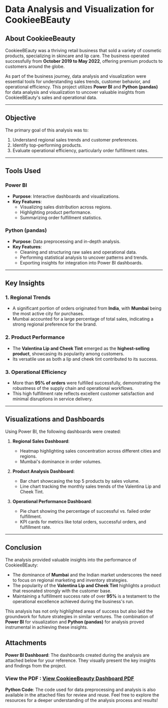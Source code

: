 # **Data Analysis and Visualization for CookieeBEauty**

## **About CookieeBeauty**
CookieeBEauty was a thriving retail business that sold a variety of cosmetic products, specializing in skincare and lip care. The business operated successfully from **October 2019 to May 2022**, offering premium products to customers around the globe.

As part of the business journey, data analysis and visualization were essential tools for understanding sales trends, customer behavior, and operational efficiency. This project utilizes **Power BI** and **Python (pandas)** for data analysis and visualization to uncover valuable insights from CookieeBEauty's sales and operational data.

---

## **Objective**
The primary goal of this analysis was to:
1. Understand regional sales trends and customer preferences.
2. Identify top-performing products.
3. Evaluate operational efficiency, particularly order fulfillment rates.

---

## **Tools Used**
### **Power BI**
- **Purpose**: Interactive dashboards and visualizations.
- **Key Features**:
  - Visualizing sales distribution across regions.
  - Highlighting product performance.
  - Summarizing order fulfillment statistics.

### **Python (pandas)**
- **Purpose**: Data preprocessing and in-depth analysis.
- **Key Features**:
  - Cleaning and structuring raw sales and operational data.
  - Performing statistical analysis to uncover patterns and trends.
  - Exporting insights for integration into Power BI dashboards.

---

## **Key Insights**
### **1. Regional Trends**
- A significant portion of orders originated from **India**, with **Mumbai** being the most active city for purchases.
- Mumbai accounted for a large percentage of total sales, indicating a strong regional preference for the brand.

### **2. Product Performance**
- The **Valentina Lip and Cheek Tint** emerged as the **highest-selling product**, showcasing its popularity among customers.
- Its versatile use as both a lip and cheek tint contributed to its success.

### **3. Operational Efficiency**
- More than **95% of orders** were fulfilled successfully, demonstrating the robustness of the supply chain and operational workflows.
- This high fulfillment rate reflects excellent customer satisfaction and minimal disruptions in service delivery.

---

## **Visualizations and Dashboards**
Using Power BI, the following dashboards were created:
1. **Regional Sales Dashboard**:
   - Heatmap highlighting sales concentration across different cities and regions.
   - Mumbai's dominance in order volumes.

2. **Product Analysis Dashboard**:
   - Bar chart showcasing the top 5 products by sales volume.
   - Line chart tracking the monthly sales trends of the Valentina Lip and Cheek Tint.

3. **Operational Performance Dashboard**:
   - Pie chart showing the percentage of successful vs. failed order fulfillment.
   - KPI cards for metrics like total orders, successful orders, and fulfillment rate.

---

## **Conclusion**
The analysis provided valuable insights into the performance of CookieeBEauty:
- The dominance of **Mumbai** and the Indian market underscores the need to focus on regional marketing and inventory strategies.
- The popularity of the **Valentina Lip and Cheek Tint** highlights a product that resonated strongly with the customer base.
- Maintaining a fulfillment success rate of over **95%** is a testament to the operational excellence achieved during the business's run.

This analysis has not only highlighted areas of success but also laid the groundwork for future strategies in similar ventures. The combination of **Power BI** for visualization and **Python (pandas)** for analysis proved instrumental in achieving these insights.

## **Attachments**

**Power BI Dashboard**: The dashboards created during the analysis are attached below for your reference. They visually present the key insights and findings from the project.

### View the PDF : [View CookieeBeauty Dashboard PDF](CookieeBeautyAnalysis.pdf)

**Python Code**: The code used for data preprocessing and analysis is also available in the attached files for review and reuse.
Feel free to explore the resources for a deeper understanding of the analysis process and results!